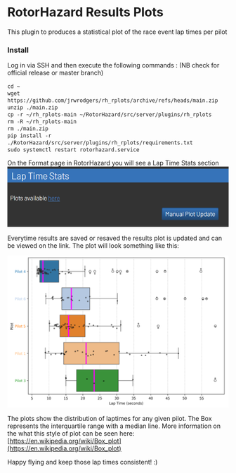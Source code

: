 # RotorHazard Results Plots
This plugin to produces a statistical plot of the race event lap times per pilot

 
 ### Install

Log in via SSH and then execute the following commands : (NB check for official release or master branch)

```
cd ~
wget https://github.com/jrwrodgers/rh_rplots/archive/refs/heads/main.zip
unzip ./main.zip
cp -r ~/rh_rplots-main ~/RotorHazard/src/server/plugins/rh_rplots
rm -R ~/rh_rplots-main
rm ./main.zip
pip install -r ./RotorHazard/src/server/plugins/rh_rplots/requirements.txt
sudo systemctl restart rotorhazard.service
```

On the Format page in RotorHazard you will see a Lap Time Stats section
![image](https://github.com/jrwrodgers/rh_rplots/blob/main/assets/134737.png)

Everytime results are saved or resaved the results plot is updated and can be viewed on the link. The plot will look something like this:

![image](https://github.com/jrwrodgers/rh_rplots/blob/main/assets/134817.png)

The plots show the distribution of laptimes for any given pilot. The Box represents the interquartile range with a median line. More information on the what this style of plot can be seen here:
[https://en.wikipedia.org/wiki/Box_plot](https://en.wikipedia.org/wiki/Box_plot)

Happy flying and keep those lap times consistent! :)
